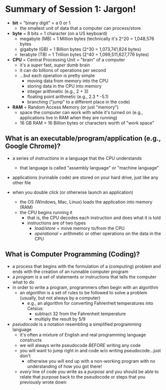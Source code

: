 # Summary of Session 1: Jargon!
 * __bit__ = "binary digit" = a 0 or 1
   * the smallest unit of data that a computer can process/store
 * __byte__ = 8 bits = 1 character (on a US keyboard)
   * megabyte (MB) = 1 Million bytes (technically it's 2^20 = 1,048,576 bytes
   * gigabyte (GB) = 1 Billion bytes (2^30 = 1,073,741,824 bytes)
   * terabyte (TB) = 1 Trillion bytes (2^40 = 1,099,511,627,776 bytes)
 * __CPU__ = Central Processing Unit = "brain" of a computer
   * it's a _super_ fast, _super_ dumb brain
   * it can do billions of operations per second
   * ...but each operation is pretty simple
     * moving data from memory into the CPU
     * storing data in the CPU into memory
     * integer arithmetic (e.g., 2 + 3)
     * floating point arithmetic (e.g., 2.3 * -5.1)
     * branching ("jump" to a different place in the code)
  * __RAM__ = Random Access Memory (or just "memory")
    * space the computer can work with while it's turned on (e.g., applications live in RAM when they are running)
    * 16 GB RAM = 16 Billion bytes or characters worth of "work space"
  
## What is an executable/program/application (e.g., Google Chrome)?
* a series of _instructions_ in a language that the CPU understands
   * that language is called "assembly language" or "machine language"

* applications (runnable code) are stored on your hard drive, just like any other file
* when you double click (or otherwise launch an application)
  * the OS (Windows, Mac, Linux) loads the application into memory (RAM)
  * the CPU begins running it
    * that is, the CPU decodes each instruction and does what it is told
    * instructions are of two types
      * _load/store_ = move memory to/from the CPU
      * _operational_ = arithmetic or other operations on the data in the CPU

## What is Computer Programming (Coding)?
* a process that begins with the formulation of a (computing) problem and ends with the creation of an runnable computer program
* a _program_ is a set of statements or instructions that tells the computer what to do
* in order to write a program, programmers often begin with an algorithm
  * an _algorithm_ is a set of rules to be followed to solve a problem (usually, but not always by a computer)
    * e.g., an algorithm for converting Fahrenheit temperatures into Celsius:
       * subtract 32 from the Fahrenheit temperature
       * multiply the result by 5/9
* _pseudocode_ is a notation resembling a simplified programming language
  * it's often a mixture of English and real programming language constructs
  * we will always write pseudocode _BEFORE_ writing any code
  * you will want to jump right in and code w/o writing pseudocode...just don't
    * otherwise you will end up with a non-working program with no understanding of how you got there!
  * _every_ line of code you write as a _purpose_ and you should be able to relate that purpose back to the pseudocode or steps that you previously wrote down
